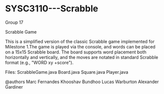# SYSC3110---Scrabble
Group 17

Scrabble Game

This is a simplified version of the classic Scrabble game implemented for Milestone 1.The game is played via the console, and words can be placed on a 15x15 Scrabble board. The board supports word placement both horizontally and vertically, and the moves are notated in standard Scrabble format (e.g., "WORD xy +score").

Files:
ScrabbleGame.java
Board.java
Square.java
Player.java



@authors 
Marc Fernandes
Khooshav Bundhoo
Lucas Warburton
Alexander Gardiner 
